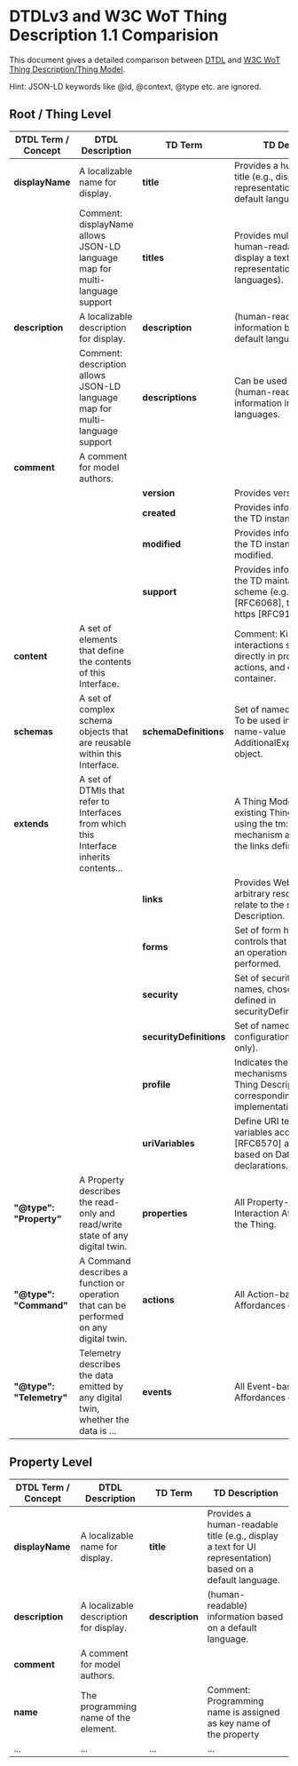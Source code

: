 # DTDLv3 and W3C WoT Thing Description 1.1 Comparision

This document gives a detailed comparison between [DTDL](https://azure.github.io/opendigitaltwins-dtdl/DTDL/v3/DTDL.v3.html) and [W3C WoT Thing Description/Thing Model](https://www.w3.org/TR/wot-thing-description11/).

Hint: JSON-LD keywords like @id, @context, @type etc. are ignored. 

## Root / Thing Level

| DTDL Term / Concept     | DTDL Description                                                                       | TD Term                   | TD Description                                                                                                        |
|-------------------------|----------------------------------------------------------------------------------------|---------------------------|-----------------------------------------------------------------------------------------------------------------------|
| **displayName**         | A localizable name for display.                                                        | **title**                 | Provides a human-readable title (e.g., display a text for UI representation) based on a default language.             | 
|                         | Comment: displayName allows JSON-LD language map for multi-language support            | **titles**                | Provides multi-language human-readable titles (e.g., display a text for UI representation in different languages).    |
| **description**         | A localizable description for display.                                                 | **description**           | (human-readable) information based on a default language.                                                             |
|                         | Comment: description allows JSON-LD language map for multi-language support            | **descriptions**          | Can be used to support (human-readable) information in different languages.                                           |
| **comment**             | A comment for model authors.                                                           |                           |                                                                                                                       |
|                         |                                                                                        | **version**               | Provides version information.                                                                                         |
|                         |                                                                                        | **created**               | Provides information when the TD instance was created.                                                                |
|                         |                                                                                        | **modified**              | Provides information when the TD instance was last modified.                                                          |
|                         |                                                                                        | **support**               | Provides information about the TD maintainer as URI scheme (e.g., mailto [RFC6068], tel [RFC3966], https [RFC9112]).  |
| **content**             | A set of elements that define the contents of this Interface.                          |                           | Comment: Kind of interactions specified directly in properties, actions, and events container.                        |
| **schemas**             | A set of complex schema objects that are reusable within this Interface.               | **schemaDefinitions**     | Set of named data schemas. To be used in a schema name-value pair inside an AdditionalExpectedResponse object.        |
| **extends**             | A set of DTMIs that refer to Interfaces from which this Interface inherits contents... |                           | A Thing Model can extend an existing Thing Model by using the tm:extends mechanism announced in the links definition. |
|                         |                                                                                        | **links**                 | Provides Web links to arbitrary resources that relate to the specified Thing Description.                             |
|                         |                                                                                        | **forms**                 | Set of form hypermedia controls that describe how an operation can be performed.                                      |
|                         |                                                                                        | **security**              | Set of security definition names, chosen from those defined in securityDefinitions.                                   |
|                         |                                                                                        | **securityDefinitions**   | Set of named security configurations (definitions only).                                                              |
|                         |                                                                                        | **profile**               | Indicates the WoT Profile mechanisms followed by this Thing Description and the corresponding Thing implementation.   |
|                         |                                                                                        | **uriVariables**          | Define URI template variables according to [RFC6570] as collection based on DataSchema declarations.                  |
| **"@type": "Property"** | A Property describes the read-only and read/write state of any digital twin.           | **properties**            | All Property-based Interaction Affordances of the Thing.                                                              |
| **"@type": "Command"**  | A Command describes a function or operation that can be performed on any digital twin. | **actions**               | All Action-based Interaction Affordances of the Thing.                                                                |
| **"@type": "Telemetry"**| Telemetry describes the data emitted by any digital twin, whether the data is ...      | **events**                | All Event-based Interaction Affordances of the Thing.                                                                 |


## Property Level


| DTDL Term / Concept     | DTDL Description                                                                       | TD Term                   | TD Description                                                                                                 |
|-------------------------|----------------------------------------------------------------------------------------|---------------------------|----------------------------------------------------------------------------------------------------------------|
| **displayName**         | A localizable name for display.                                                        | **title**                 | Provides a human-readable title (e.g., display a text for UI representation) based on a default language.      | 
| **description**         | A localizable description for display.                                                 | **description**           | (human-readable) information based on a default language.                                                      |
| **comment**             | A comment for model authors.                                                           |                           |                                                                                                                |
| **name**                | The programming name of the element.                                                   |                           | Comment: Programming name is assigned as key name of the property                                              |
| ...               | ...                                                |     ...                      | ...                                          |
